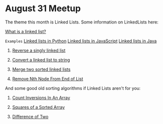 # August 31 Meetup

The theme this month is Linked Lists. Some information on LinkedLists here:

[What is  a linked list?](https://www.interviewbit.com/courses/programming/topics/linked-lists/#:~:text=A%20linked%20list%20is%20a,has%20a%20reference%20to%20null.)

```Examples```
[Linked lists in Python](https://www.tutorialspoint.com/python_data_structure/python_linked_lists.htm)
[Linked lists in JavaScript](https://humanwhocodes.com/blog/2019/01/computer-science-in-javascript-linked-list/)
[Linked lists in Java](https://www.softwaretestinghelp.com/linked-list-in-java/)

1. [Reverse a singly linked list](https://github.com/juniperalcorn/AlgorithmsAtOrbitalRX/blob/master/August31/ReverseLinkedList.md)

2. [Convert a linked list to string](https://github.com/juniperalcorn/AlgorithmsAtOrbitalRX/blob/master/August31/ConvertToString.md)

3. [Merge two sorted linked lists](https://github.com/juniperalcorn/AlgorithmsAtOrbitalRX/blob/master/August31/MergeSortedLists.md)

4. [Remove Nth Node From End of List](https://github.com/juniperalcorn/AlgorithmsAtOrbitalRX/blob/master/August31/RemoveNode.md)

And some good old sorting algorithms if Linked Lists aren't for you:

1. [Count Inversions In An Array](https://github.com/juniperalcorn/AlgorithmsAtOrbitalRX/blob/master/August31/CountInversions.md)

2. [Squares of a Sorted Array](https://github.com/juniperalcorn/AlgorithmsAtOrbitalRX/blob/master/August31/SquaresSorted.md)

3. [Difference of Two](https://github.com/juniperalcorn/AlgorithmsAtOrbitalRX/blob/master/August31/DifferenceofTwo.md)


